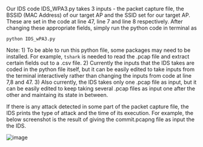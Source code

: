 Our IDS code IDS_WPA3.py takes 3 inputs - the packet capture file, the BSSID (MAC Address) of our target AP and the SSID set for our target AP. These are set in the code at line 47, line 7 and line 8 respectively.
After changing these appropriate fields, simply run the python code in terminal as
```
python IDS_wPA3.py
```

Note: 1) To be able to run this python file, some packages may need to be installed. For example, `tshark` is needed to read the .pcap file and extract certain fields out to a .csv file.
2) Currently the inputs that the IDS takes are coded in the python file itself, but it can be easily edited to take inputs from the terminal interactively rather than changing the inputs from code at line 7,8 and 47.
3) Also currently, the IDS takes only one .pcap file as input, but it can be easily edited to keep taking several .pcap files as input one after the other and maintaing its state in between.

If there is any attack detected in some part of the packet capture file, the IDS prints the type of attack and the time of its execution. For example, the below screenshot is the result of giving the commit.pcapng file as input the the IDS.


![image](https://user-images.githubusercontent.com/44478153/130197090-493e7095-f88d-49c0-a84d-c428859a4967.png)
